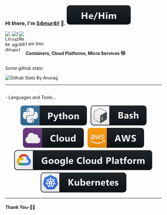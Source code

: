 ### Hi there, I'm [S4mur4i!](https://kronin.cloud) 👋.  <img src="https://raw.githubusercontent.com/s4mur4i/s4mur4i/master/svg/pronouns/hehim.svg" >

<a href="https://www.linkedin.com/in/s4mur4i/">
  <img align="left" alt="Linkedin" width="22px" src="https://cdn.jsdelivr.net/npm/simple-icons@v3/icons/linkedin.svg" />
</a>
<a href="https://www.linkedin.com/in/s4mur4i/">
  <img align="left" alt="Instagram" width="22px" src="https://cdn.jsdelivr.net/npm/simple-icons@v3/icons/instagram.svg" />
</a>
<a href="https://www.reddit.com/user/S4muS4mu">
  <img align="left" alt=" Reddit" width="22px" src="https://cdn.jsdelivr.net/npm/simple-icons@v3/icons/reddit.svg" />
</a>

<br />

I am Into:

**Containers, Cloud Platforms, Micro Services 😼**
<br />


<br />
Some github stats:

![Github Stats By Anurag](https://github-readme-stats.vercel.app/api?username=s4mur4i&show_icons=true&title_color=fff&icon_color=79ff97&text_color=9f9f9f&bg_color=151515)

*************

<br />
- Languages and Tools...
<p align="center">
<img src="https://raw.githubusercontent.com/s4mur4i/s4mur4i/master/svg/dev/languages/python.svg" alt="python" style="vertical-align:top; margin:4px">
<img src="https://raw.githubusercontent.com/s4mur4i/s4mur4i/master/svg/dev/tools/bash.svg" alt="bash" style="vertical-align:top; margin:4px">
<img src="https://raw.githubusercontent.com/s4mur4i/s4mur4i/master/svg/dev/misc/cloud.svg" alt="cloud" style="vertical-align:top; margin:4px">
<img src="https://raw.githubusercontent.com/s4mur4i/s4mur4i/master/svg/dev/services/aws.svg" alt="aws" style="vertical-align:top; margin:4px">
<img src="https://raw.githubusercontent.com/s4mur4i/s4mur4i/master/svg/dev/services/google_cloud_platform.svg" alt="gcp" style="vertical-align:top; margin:4px">
<img src="https://raw.githubusercontent.com/s4mur4i/s4mur4i/master/svg/dev/services/kubernetes.svg" alt="kubernetes" style="vertical-align:top; margin:4px">


***********************************

#### Thank You-🙏🏼